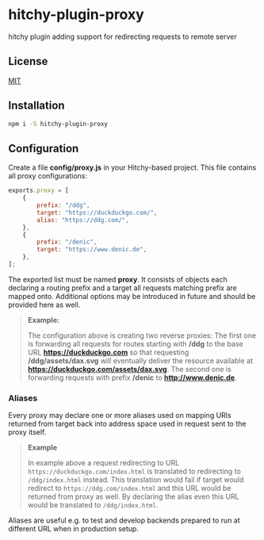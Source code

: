 # hitchy-plugin-proxy

hitchy plugin adding support for redirecting requests to remote server

## License

[MIT](LICENSE)

## Installation

```bash
npm i -S hitchy-plugin-proxy
```

## Configuration

Create a file **config/proxy.js** in your Hitchy-based project. This file contains all proxy configurations:

```javascript
exports.proxy = [
	{
		prefix: "/ddg",
		target: "https://duckduckgo.com/",
		alias: "https://ddg.com/",
	},
	{
		prefix: "/denic",
		target: "https://www.denic.de",
	},
];
```

The exported list must be named **proxy**. It consists of objects each declaring a routing prefix and a target all requests matching prefix are mapped onto. Additional options may be introduced in future and should be provided here as well.

> **Example:**
> 
> The configuration above is creating two reverse proxies: The first one is forwarding all requests for routes starting with **/ddg** to the base URL **https://duckduckgo.com** so that requesting **/ddg/assets/dax.svg** will eventually deliver the resource available at **https://duckduckgo.com/assets/dax.svg**. The second one is forwarding requests with prefix **/denic** to **http://www.denic.de**.

### Aliases

Every proxy may declare one or more aliases used on mapping URls returned from target back into address space used in request sent to the proxy itself.

> **Example**
>
> In example above a request redirecting to URL `https://duckduckgo.com/index.html` is translated to redirecting to `/ddg/index.html` instead. This translation would fail if target would redirect to `https://ddg.com/index.html` and this URL would be returned from proxy as well. By declaring the alias even this URL would be translated to `/ddg/index.html`.

Aliases are useful e.g. to test and develop backends prepared to run at different URL when in production setup.
